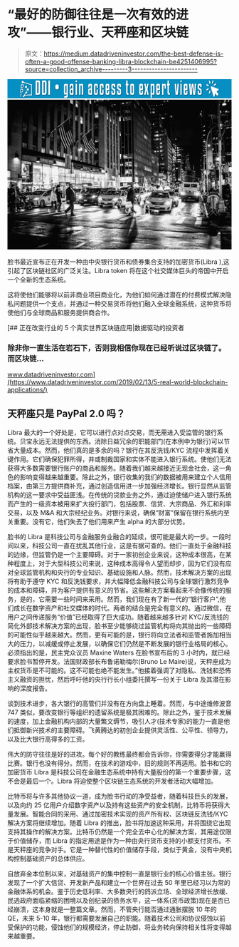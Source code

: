 # “最好的防御往往是一次有效的进攻”——银行业、天秤座和区块链

> 原文：<https://medium.datadriveninvestor.com/the-best-defense-is-often-a-good-offense-banking-libra-blockchain-be4251406995?source=collection_archive---------3----------------------->

[![](img/126809a3e688acefe7b85bc53585c006.png)](http://www.track.datadriveninvestor.com/1B9E)![](img/2f2db0eab93d4fbc93ab72c5b6084058.png)

脸书最近宣布正在开发一种由中央银行货币和债券集合支持的加密货币(Libra ),这引起了区块链社区的广泛关注。Libra token 将在这个社交媒体巨头的帝国中开启一个全新的生态系统。

这将使他们能够将以前非商业项目商业化，为他们如何通过潜在的付费模式解决隐私问题提供一个支点，并通过一种交易货币将他们融入全球金融系统，这种货币将使他们与全球商品和服务提供商合作。

[](https://www.datadriveninvestor.com/2019/02/13/5-real-world-blockchain-applications/) [## 正在改变行业的 5 个真实世界区块链应用|数据驱动的投资者

### 除非你一直生活在岩石下，否则我相信你现在已经听说过区块链了。而区块链…

www.datadriveninvestor.com](https://www.datadriveninvestor.com/2019/02/13/5-real-world-blockchain-applications/) 

## **天秤座只是 PayPal 2.0 吗？**

Libra 最大的一个好处是，它可以进行点对点交易，而无需进入受监管的银行系统。贝宝永远无法提供的东西。消除日益冗余的职能部门(在本例中为银行)可以节省大量成本。然而，他们真的是多余的吗？银行在其反洗钱/KYC 流程中发挥着关键作用。它们确保犯罪所得，并或制裁国家和实体不能进入银行系统。使他们无法获得大多数需要银行账户的商品和服务。随着我们越来越接近无现金社会，这一角色的影响变得越来越重要。除此之外，银行收集的我们的数据被用来建立个人信用档案，由第三方提供商补充，通过创造信用进一步加强经济增长。银行显然从监管机构的这一要求中受益匪浅。在传统的贷款业务之外，通过迫使储户进入银行系统而产生的一级资本被用来扩大投行部门，包括股票、信贷、大宗商品、外汇和利率交易，以及 M&A 和大宗经纪业务。对银行来说，确保“财富”保留在银行系统内至关重要。没有它，他们失去了他们用来产生 alpha 的大部分优势。

脸书的 Libra 是科技公司与金融服务业融合的延续，很可能是最大的一步。一段时间以来，科技公司一直在扰乱其他行业，这是有据可查的。他们一直处于金融科技的边缘，但监管仍是一个主要障碍。对于一家初创企业来说，这种成本很高，在某种程度上，对于大型科技公司来说，这种成本高得令人望而却步，因为它们没有应对全球监管机构和央行的专业知识、基础设施和人脉。然而，技术解决方案的出现将有助于遵守 KYC 和反洗钱要求，并大幅降低金融科技公司与全球银行激烈竞争的成本和障碍，并为客户提供有意义的节省。这些解决方案看起来不会像传统的服务，是的，它需要一些时间来采用。然而，我们现在有了新一代的“银行客户”,他们成长在数字资产和社交媒体的时代。两者的结合是完全有意义的。通过微信，在用户之间传递服务“价值”已经取得了巨大成功。随着越来越多针对 KYC/反洗钱的简化外部技术解决方案的出现，脸书至少能够绕过监管机构将向其抛出的一些障碍的可能性似乎越来越大。然而，更有可能的是，银行将向立法者和监管者施加相当大的压力，以减缓或停止发展，以确保它们仍然是不断发展的银行业格局的核心。必须指出的是，民主党众议员 Maxine Waters 在脸书宣布后的 3 小时内，就已经要求脸书暂停开发。法国财政部长布鲁诺勒梅尔(Bruno Le Maire)说，天秤座成为主权货币是不可能的。这不可能也绝不能发生。”他接着强调了对隐私、洗钱和恐怖主义融资的担忧，然后呼吁他的央行行长小组委托撰写一份关于 Libra 及其潜在影响的深度报告。

谈到技术进步，各大银行的高管们并没有在方向盘上睡着。然而，与中途维修波音 747 类似，要改变银行等组织的遗留系统是极其困难的。除此之外，鉴于技术发展的速度，加上金融机构内部的大量繁文缛节，吸引人才(技术专家)的能力一直是他们抵御新兴技术的主要障碍。飞黄腾达的初创企业提供灵活性、公平性、领导力，以及比大银行高得多的工资。

伟大的防守往往是好的进攻。每个好的教练最终都会告诉你，你需要得分才能赢得比赛。银行也没有得分。然而，在技术的游戏中，旧的规则不再适用。脸书和它的加密货币 Libra 是科技公司在金融生态系统中持有大量股份的第一个重要步骤，这不会是最后一个。Libra 将迫使整个区块链生态系统的开发者活动大幅增加。

比特币将与许多其他协议一道，成为脸书行动的净受益者，随着科技巨头的发展，以及向约 25 亿用户介绍数字资产以及持有这些资产的安全机制，比特币将获得大量发展。智能合同的采用、通过加密技术实现的资产所有权、区块链反洗钱/KYC 解决方案将继续增加。随着 Libra 的推出，脸书将加速这种采用，并将围绕它出现支持其操作的解决方案。比特币仍然是一个完全去中心化的解决方案，其用途仅限于价值储存，而 Libra 的指定用途是作为一种由央行货币支持的小额支付货币。不是天秤座的竞争对手。它是一种替代性的价值储存手段，类似于黄金，没有中央机构控制基础资产的总体供应。

自放弃金本位制以来，对基础资产的集中控制一直是银行业的核心价值主张。银行发现了一个扩大信贷、开发新产品和建立一个世界在过去 50 年里已经习以为常的金融体系的机会。鉴于历史低利率、大多数央行的鸽派立场、全球经济增长放缓、民选政府面临紧缩的困境以及创纪录的债务水平，这一体系(货币政策)现在是否已经崩溃，这本身就是一整篇文章。然而，不管央行能否通过通胀摆脱 10 年的 QE，未来 5-10 年，银行都需要发展自己的职能。随着技术公司和协议侵蚀以前受保护的功能，侵蚀他们的规模经济，停止防御，将业务转向保持相关性将变得越来越重要。
